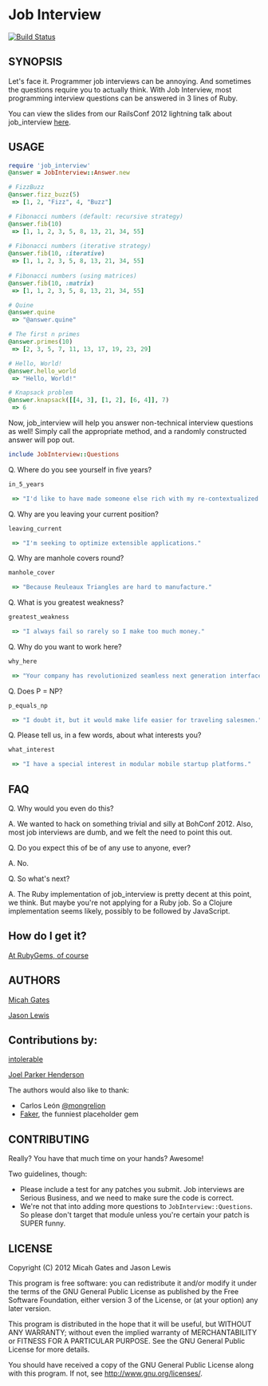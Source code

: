 # Job Interview

[![Build Status](https://secure.travis-ci.org/ruby-jokes/job_interview.png?branch=master)](http://travis-ci.org/ruby-jokes/job_interview)

## SYNOPSIS

Let's face it. Programmer job interviews can be annoying. And sometimes the questions require you to actually think. With Job Interview, most programming interview questions can be answered in 3 lines of Ruby.

You can view the slides from our RailsConf 2012 lightning talk about job_interview [here](http://ruby-jokes.github.com/job_interview/pres.html).

## USAGE

```ruby
require 'job_interview'
@answer = JobInterview::Answer.new

# FizzBuzz
@answer.fizz_buzz(5)
 => [1, 2, "Fizz", 4, "Buzz"]

# Fibonacci numbers (default: recursive strategy)
@answer.fib(10)
 => [1, 1, 2, 3, 5, 8, 13, 21, 34, 55]
 
# Fibonacci numbers (iterative strategy)
@answer.fib(10, :iterative)
 => [1, 1, 2, 3, 5, 8, 13, 21, 34, 55]
 
# Fibonacci numbers (using matrices)
@answer.fib(10, :matrix)
 => [1, 1, 2, 3, 5, 8, 13, 21, 34, 55]

# Quine
@answer.quine
 => "@answer.quine"

# The first n primes
@answer.primes(10)
 => [2, 3, 5, 7, 11, 13, 17, 19, 23, 29]

# Hello, World!
@answer.hello_world
 => "Hello, World!"

# Knapsack problem
@answer.knapsack([[4, 3], [1, 2], [6, 4]], 7)
 => 6
```

Now, job_interview will help you answer non-technical interview questions as well! Simply call the appropriate method, and a randomly constructed answer will pop out.

```ruby
include JobInterview::Questions
```

Q. Where do you see yourself in five years?

```ruby
in_5_years

 => "I'd like to have made someone else rich with my re-contextualized non-volatile open architecture."
```

Q. Why are you leaving your current position?

```ruby
leaving_current

 => "I'm seeking to optimize extensible applications."
```

Q.  Why are manhole covers round?

```ruby
manhole_cover

 => "Because Reuleaux Triangles are hard to manufacture."
```

Q.  What is you greatest weakness?

```ruby
greatest_weakness

 => "I always fail so rarely so I make too much money."
```

Q. Why do you want to work here?

```ruby
why_here

 => "Your company has revolutionized seamless next generation interface."
```

Q. Does P = NP?

```ruby
p_equals_np

 => "I doubt it, but it would make life easier for traveling salesmen."
```

Q. Please tell us, in a few words, about what interests you?

```ruby
what_interest

 => "I have a special interest in modular mobile startup platforms."
```

## FAQ

  Q. Why would you even do this?

  A. We wanted to hack on something trivial and silly at BohConf 2012. Also, most job interviews are dumb, and we felt the need to point this out.

  Q. Do you expect this of be of any use to anyone, ever?

  A. No.

  Q. So what's next?

  A. The Ruby implementation of job_interview is pretty decent at this point, we think. But maybe you're not applying for a Ruby job. So a Clojure implementation seems likely, possibly to be followed by JavaScript.

## How do I get it?

[At RubyGems, of course](http://rubygems.org/gems/job_interview)

## AUTHORS

[Micah Gates](https://github.com/mgates)

[Jason Lewis](https://github.com/canweriotnow)

## Contributions by:

[intolerable](https://github.com/intolerable)

[Joel Parker Henderson](https://github.com/joelparkerhenderson)

The authors would also like to thank:

- Carlos León [@mongrelion](https://twitter.com/mongrelion)
- [Faker](http://faker.rubyforge.org/), the funniest placeholder gem

## CONTRIBUTING

Really? You have that much time on your hands? Awesome!

Two guidelines, though:

- Please include a test for any patches you submit. Job interviews are Serious Business, and we need to make sure the code is correct.
- We're not that into adding more questions to `JobInterview::Questions`. So please don't target that module unless you're certain your patch is SUPER funny.

## LICENSE


Copyright (C) 2012 Micah Gates and Jason Lewis

This program is free software: you can redistribute it and/or modify
it under the terms of the GNU General Public License as published by
the Free Software Foundation, either version 3 of the License, or
(at your option) any later version.

This program is distributed in the hope that it will be useful,
but WITHOUT ANY WARRANTY; without even the implied warranty of
MERCHANTABILITY or FITNESS FOR A PARTICULAR PURPOSE.  See the
GNU General Public License for more details.

You should have received a copy of the GNU General Public License
along with this program.  If not, see <http://www.gnu.org/licenses/>.
